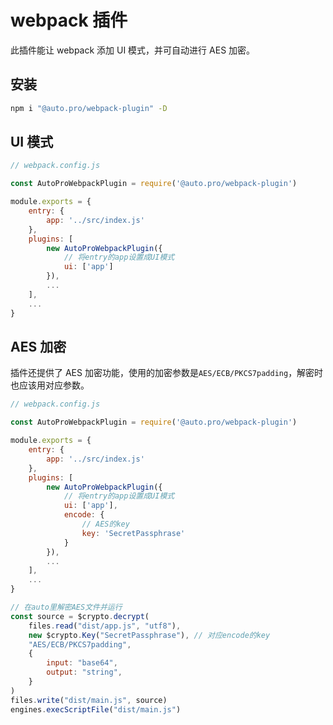 # webpack 插件

此插件能让 webpack 添加 UI 模式，并可自动进行 AES 加密。

## 安装

```bash
npm i "@auto.pro/webpack-plugin" -D
```

## UI 模式

```javascript
// webpack.config.js

const AutoProWebpackPlugin = require('@auto.pro/webpack-plugin')

module.exports = {
    entry: {
        app: '../src/index.js'
    },
    plugins: [
        new AutoProWebpackPlugin({
            // 将entry的app设置成UI模式
            ui: ['app']
        }),
        ...
    ],
    ...
}
```

## AES 加密

插件还提供了 AES 加密功能，使用的加密参数是`AES/ECB/PKCS7padding`，解密时也应该用对应参数。

```javascript
// webpack.config.js

const AutoProWebpackPlugin = require('@auto.pro/webpack-plugin')

module.exports = {
    entry: {
        app: '../src/index.js'
    },
    plugins: [
        new AutoProWebpackPlugin({
            // 将entry的app设置成UI模式
            ui: ['app'],
            encode: {
                // AES的key
                key: 'SecretPassphrase'
            }
        }),
        ...
    ],
    ...
}

```

```javascript
// 在auto里解密AES文件并运行
const source = $crypto.decrypt(
    files.read("dist/app.js", "utf8"),
    new $crypto.Key("SecretPassphrase"), // 对应encode的key
    "AES/ECB/PKCS7padding",
    {
        input: "base64",
        output: "string",
    }
)
files.write("dist/main.js", source)
engines.execScriptFile("dist/main.js")
```
